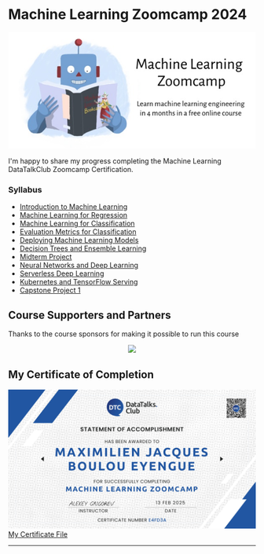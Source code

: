 # Machine Learning Zoomcamp 2024

<img src="zoomcamp.jpg" />

I'm happy to share my progress completing the Machine Learning DataTalkClub Zoomcamp Certification.

### Syllabus 

- [Introduction to Machine Learning](./01_intro/)
- [Machine Learning for Regression](./02_regression/)
- [Machine Learning for Classification](./03_classification/)
- [Evaluation Metrics for Classification](/04_evaluation/)
- [Deploying Machine Learning Models](./05_deployment/)
- [Decision Trees and Ensemble Learning](./06_trees/)
- [Midterm Project](./07_midterm_project_reviews/)
- [Neural Networks and Deep Learning](./08_deep_learning/)
- [Serverless Deep Learning](./09_serverless/)
- [Kubernetes and TensorFlow Serving](./10_kubernetes/)
- [Capstone Project 1](./11_capstone_project_reviews/)


## Course Supporters and Partners

Thanks to the course sponsors for making it possible to run this course

<p align="center">
  <a href="https://saturncloud.io/">
    <img height="120" src="https://github.com/DataTalksClub/llm-zoomcamp/raw/main/images/saturn-cloud.png">
  </a>
</p>


## My Certificate of Completion
![View my Certificate](./Maximilien_Certificate_e4fd3ace1a3811212342f8f4d8a4c72d0ac6863a.jpg)
[My Certificate File](./Maximilien_Certificate_e4fd3ace1a3811212342f8f4d8a4c72d0ac6863a.pdf)

---